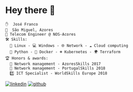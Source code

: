 # Hey there 👋

    ✋  José Franco
    📍  São Miguel, Azores
    📶 Telecom Engineer @ NOS-Acores
    🛠️ Skills: 
      🐧 Linux - 💻 Windows - 🌐 Network - ☁️ Cloud computing 
      🐍 Python - 🐳 Docker - ☸ Kubernetes - 🌍 Terraform 
    🏆 Honors & awards:
      🥇 Network management - AzoresSkills 2017
      🥈 Network management - PortugalSkills 2018
      7️⃣ ICT Specialist - WorldSkills Europe 2018

[![linkedin](https://img.shields.io/badge/linkedin-0A66C2?style=for-the-badge&logo=linkedin&logoColor=white)](https://www.linkedin.com/in/josepffranco/) 
[![github](https://img.shields.io/badge/github-000000?style=for-the-badge&logo=github&logoColor=white)](https://github.com/jotapff)

